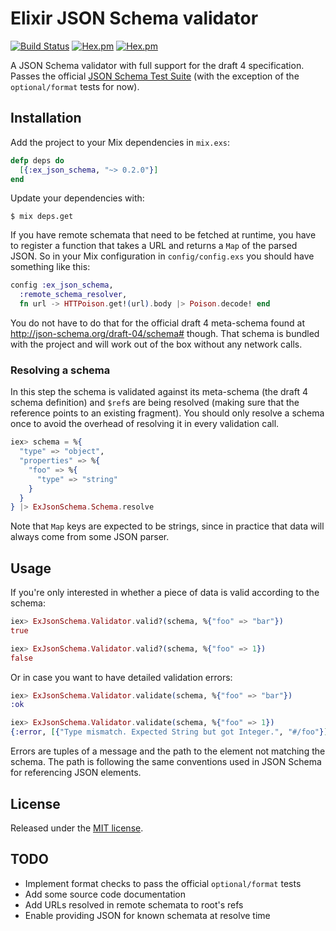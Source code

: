 # Elixir JSON Schema validator

[![Build Status](https://travis-ci.org/jonasschmidt/ex_json_schema.svg?branch=master)](https://travis-ci.org/jonasschmidt/ex_json_schema) [![Hex.pm](http://img.shields.io/hexpm/v/ex_json_schema.svg)](https://hex.pm/packages/ex_json_schema) [![Hex.pm](http://img.shields.io/hexpm/l/ex_json_schema.svg)](LICENSE)

A JSON Schema validator with full support for the draft 4 specification. Passes the official [JSON Schema Test Suite](https://github.com/json-schema/JSON-Schema-Test-Suite) (with the exception of the `optional/format` tests for now).

## Installation

Add the project to your Mix dependencies in `mix.exs`:

```elixir
defp deps do
  [{:ex_json_schema, "~> 0.2.0"}]
end
```

Update your dependencies with:

```shell
$ mix deps.get
```

If you have remote schemata that need to be fetched at runtime, you have to register a function that takes a URL and returns a `Map` of the parsed JSON. So in your Mix configuration in `config/config.exs` you should have something like this:

```elixir
config :ex_json_schema,
  :remote_schema_resolver,
  fn url -> HTTPoison.get!(url).body |> Poison.decode! end
```

You do not have to do that for the official draft 4 meta-schema found at http://json-schema.org/draft-04/schema# though. That schema is bundled with the project and will work out of the box without any network calls.

### Resolving a schema

In this step the schema is validated against its meta-schema (the draft 4 schema definition) and `$ref`s are being resolved (making sure that the reference points to an existing fragment). You should only resolve a schema once to avoid the overhead of resolving it in every validation call.

```elixir
iex> schema = %{
  "type" => "object",
  "properties" => %{
    "foo" => %{
      "type" => "string"
    }
  }
} |> ExJsonSchema.Schema.resolve
```

Note that `Map` keys are expected to be strings, since in practice that data will always come from some JSON parser.

## Usage

If you're only interested in whether a piece of data is valid according to the schema:

```elixir
iex> ExJsonSchema.Validator.valid?(schema, %{"foo" => "bar"})
true

iex> ExJsonSchema.Validator.valid?(schema, %{"foo" => 1})
false
```

Or in case you want to have detailed validation errors:

```elixir
iex> ExJsonSchema.Validator.validate(schema, %{"foo" => "bar"})
:ok

iex> ExJsonSchema.Validator.validate(schema, %{"foo" => 1})
{:error, [{"Type mismatch. Expected String but got Integer.", "#/foo"}]}
```

Errors are tuples of a message and the path to the element not matching the schema. The path is following the same conventions used in JSON Schema for referencing JSON elements.

## License

Released under the [MIT license](LICENSE).

## TODO

* Implement format checks to pass the official `optional/format` tests
* Add some source code documentation
* Add URLs resolved in remote schemata to root's refs
* Enable providing JSON for known schemata at resolve time
